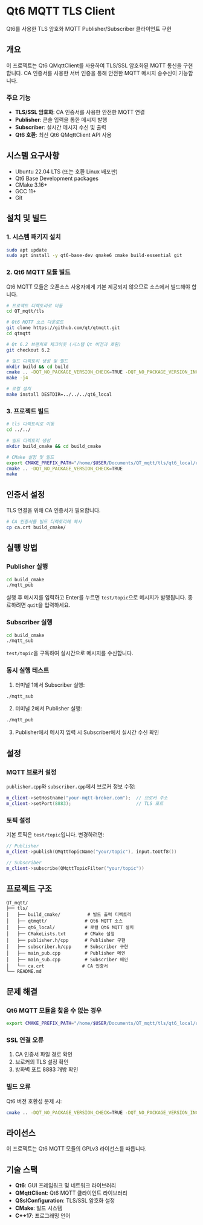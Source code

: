 # Qt6 MQTT TLS Client

Qt6를 사용한 TLS 암호화 MQTT Publisher/Subscriber 클라이언트 구현

## 개요

이 프로젝트는 Qt6 QMqttClient를 사용하여 TLS/SSL 암호화된 MQTT 통신을 구현합니다. CA 인증서를 사용한 서버 인증을 통해 안전한 MQTT 메시지 송수신이 가능합니다.

### 주요 기능

- **TLS/SSL 암호화**: CA 인증서를 사용한 안전한 MQTT 연결
- **Publisher**: 콘솔 입력을 통한 메시지 발행
- **Subscriber**: 실시간 메시지 수신 및 출력
- **Qt6 호환**: 최신 Qt6 QMqttClient API 사용

## 시스템 요구사항

- Ubuntu 22.04 LTS (또는 호환 Linux 배포판)
- Qt6 Base Development packages
- CMake 3.16+
- GCC 11+
- Git

## 설치 및 빌드

### 1. 시스템 패키지 설치

```bash
sudo apt update
sudo apt install -y qt6-base-dev qmake6 cmake build-essential git
```

### 2. Qt6 MQTT 모듈 빌드

Qt6 MQTT 모듈은 오픈소스 사용자에게 기본 제공되지 않으므로 소스에서 빌드해야 합니다.

```bash
# 프로젝트 디렉토리로 이동
cd QT_mqtt/tls

# Qt6 MQTT 소스 다운로드
git clone https://github.com/qt/qtmqtt.git
cd qtmqtt

# Qt 6.2 브랜치로 체크아웃 (시스템 Qt 버전과 호환)
git checkout 6.2

# 빌드 디렉토리 생성 및 빌드
mkdir build && cd build
cmake .. -DQT_NO_PACKAGE_VERSION_CHECK=TRUE -DQT_NO_PACKAGE_VERSION_INCOMPATIBLE_WARNING=TRUE
make -j4

# 로컬 설치
make install DESTDIR=../../../qt6_local
```

### 3. 프로젝트 빌드

```bash
# tls 디렉토리로 이동
cd ../../

# 빌드 디렉토리 생성
mkdir build_cmake && cd build_cmake

# CMake 설정 및 빌드
export CMAKE_PREFIX_PATH="/home/$USER/Documents/QT_mqtt/tls/qt6_local/usr/lib/x86_64-linux-gnu/cmake:/usr/lib/x86_64-linux-gnu/cmake"
cmake .. -DQT_NO_PACKAGE_VERSION_CHECK=TRUE
make
```

## 인증서 설정

TLS 연결을 위해 CA 인증서가 필요합니다.

```bash
# CA 인증서를 빌드 디렉토리에 복사
cp ca.crt build_cmake/
```

## 실행 방법

### Publisher 실행

```bash
cd build_cmake
./mqtt_pub
```

실행 후 메시지를 입력하고 Enter를 누르면 `test/topic`으로 메시지가 발행됩니다.
종료하려면 `quit`을 입력하세요.

### Subscriber 실행

```bash
cd build_cmake
./mqtt_sub
```

`test/topic`을 구독하여 실시간으로 메시지를 수신합니다.

### 동시 실행 테스트

1. 터미널 1에서 Subscriber 실행:
```bash
./mqtt_sub
```

2. 터미널 2에서 Publisher 실행:
```bash
./mqtt_pub
```

3. Publisher에서 메시지 입력 시 Subscriber에서 실시간 수신 확인

## 설정

### MQTT 브로커 설정

`publisher.cpp`와 `subscriber.cpp`에서 브로커 정보 수정:

```cpp
m_client->setHostname("your-mqtt-broker.com");  // 브로커 주소
m_client->setPort(8883);                        // TLS 포트
```

### 토픽 설정

기본 토픽은 `test/topic`입니다. 변경하려면:

```cpp
// Publisher
m_client->publish(QMqttTopicName("your/topic"), input.toUtf8())

// Subscriber  
m_client->subscribe(QMqttTopicFilter("your/topic"))
```

## 프로젝트 구조

```
QT_mqtt/
├── tls/
│   ├── build_cmake/          # 빌드 출력 디렉토리
│   ├── qtmqtt/              # Qt6 MQTT 소스
│   ├── qt6_local/           # 로컬 Qt6 MQTT 설치
│   ├── CMakeLists.txt       # CMake 설정
│   ├── publisher.h/cpp      # Publisher 구현
│   ├── subscriber.h/cpp     # Subscriber 구현
│   ├── main_pub.cpp         # Publisher 메인
│   ├── main_sub.cpp         # Subscriber 메인
│   └── ca.crt              # CA 인증서
└── README.md
```

## 문제 해결

### Qt6 MQTT 모듈을 찾을 수 없는 경우

```bash
export CMAKE_PREFIX_PATH="/home/$USER/Documents/QT_mqtt/tls/qt6_local/usr/lib/x86_64-linux-gnu/cmake:$CMAKE_PREFIX_PATH"
```

### SSL 연결 오류

1. CA 인증서 파일 경로 확인
2. 브로커의 TLS 설정 확인
3. 방화벽 포트 8883 개방 확인

### 빌드 오류

Qt6 버전 호환성 문제 시:
```bash
cmake .. -DQT_NO_PACKAGE_VERSION_CHECK=TRUE -DQT_NO_PACKAGE_VERSION_INCOMPATIBLE_WARNING=TRUE
```

## 라이선스

이 프로젝트는 Qt6 MQTT 모듈의 GPLv3 라이선스를 따릅니다.

## 기술 스택

- **Qt6**: GUI 프레임워크 및 네트워크 라이브러리
- **QMqttClient**: Qt6 MQTT 클라이언트 라이브러리
- **QSslConfiguration**: TLS/SSL 암호화 설정
- **CMake**: 빌드 시스템
- **C++17**: 프로그래밍 언어